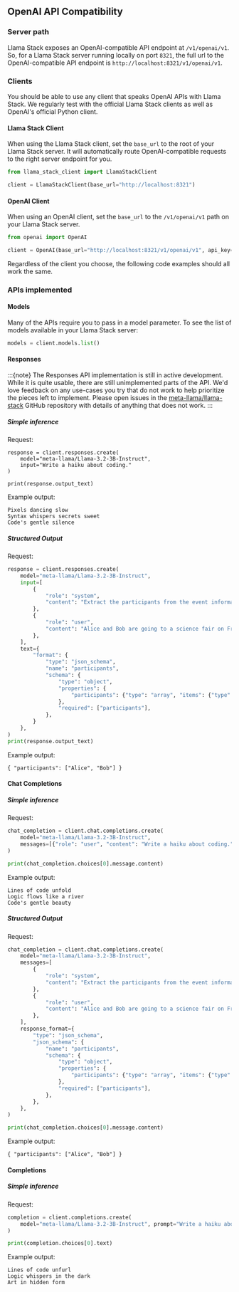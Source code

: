 ## OpenAI API Compatibility

### Server path

Llama Stack exposes an OpenAI-compatible API endpoint at `/v1/openai/v1`. So, for a Llama Stack server running locally on port `8321`, the full url to the OpenAI-compatible API endpoint is `http://localhost:8321/v1/openai/v1`.

### Clients

You should be able to use any client that speaks OpenAI APIs with Llama Stack. We regularly test with the official Llama Stack clients as well as OpenAI's official Python client.

#### Llama Stack Client

When using the Llama Stack client, set the `base_url` to the root of your Llama Stack server. It will automatically route OpenAI-compatible requests to the right server endpoint for you.

```python
from llama_stack_client import LlamaStackClient

client = LlamaStackClient(base_url="http://localhost:8321")
```

#### OpenAI Client

When using an OpenAI client, set the `base_url` to the `/v1/openai/v1` path on your Llama Stack server.

```python
from openai import OpenAI

client = OpenAI(base_url="http://localhost:8321/v1/openai/v1", api_key="none")
```

Regardless of the client you choose, the following code examples should all work the same.

### APIs implemented

#### Models

Many of the APIs require you to pass in a model parameter. To see the list of models available in your Llama Stack server:

```python
models = client.models.list()
```

#### Responses

:::{note}
The Responses API implementation is still in active development. While it is quite usable, there are still unimplemented parts of the API. We'd love feedback on any use-cases you try that do not work to help prioritize the pieces left to implement. Please open issues in the [meta-llama/llama-stack](https://github.com/meta-llama/llama-stack) GitHub repository with details of anything that does not work.
:::

##### Simple inference

Request:

```
response = client.responses.create(
    model="meta-llama/Llama-3.2-3B-Instruct",
    input="Write a haiku about coding."
)

print(response.output_text)
```
Example output:

```text
Pixels dancing slow
Syntax whispers secrets sweet
Code's gentle silence
```

##### Structured Output

Request:

```python
response = client.responses.create(
    model="meta-llama/Llama-3.2-3B-Instruct",
    input=[
        {
            "role": "system",
            "content": "Extract the participants from the event information.",
        },
        {
            "role": "user",
            "content": "Alice and Bob are going to a science fair on Friday.",
        },
    ],
    text={
        "format": {
            "type": "json_schema",
            "name": "participants",
            "schema": {
                "type": "object",
                "properties": {
                    "participants": {"type": "array", "items": {"type": "string"}}
                },
                "required": ["participants"],
            },
        }
    },
)
print(response.output_text)
```

Example output:

```text
{ "participants": ["Alice", "Bob"] }
```

#### Chat Completions

##### Simple inference

Request:

```python
chat_completion = client.chat.completions.create(
    model="meta-llama/Llama-3.2-3B-Instruct",
    messages=[{"role": "user", "content": "Write a haiku about coding."}],
)

print(chat_completion.choices[0].message.content)
```

Example output:

```text
Lines of code unfold
Logic flows like a river
Code's gentle beauty
```

##### Structured Output

Request:

```python
chat_completion = client.chat.completions.create(
    model="meta-llama/Llama-3.2-3B-Instruct",
    messages=[
        {
            "role": "system",
            "content": "Extract the participants from the event information.",
        },
        {
            "role": "user",
            "content": "Alice and Bob are going to a science fair on Friday.",
        },
    ],
    response_format={
        "type": "json_schema",
        "json_schema": {
            "name": "participants",
            "schema": {
                "type": "object",
                "properties": {
                    "participants": {"type": "array", "items": {"type": "string"}}
                },
                "required": ["participants"],
            },
        },
    },
)

print(chat_completion.choices[0].message.content)
```

Example output:

```text
{ "participants": ["Alice", "Bob"] }
```

#### Completions

##### Simple inference

Request:

```python
completion = client.completions.create(
    model="meta-llama/Llama-3.2-3B-Instruct", prompt="Write a haiku about coding."
)

print(completion.choices[0].text)
```

Example output:

```text
Lines of code unfurl
Logic whispers in the dark
Art in hidden form
```
